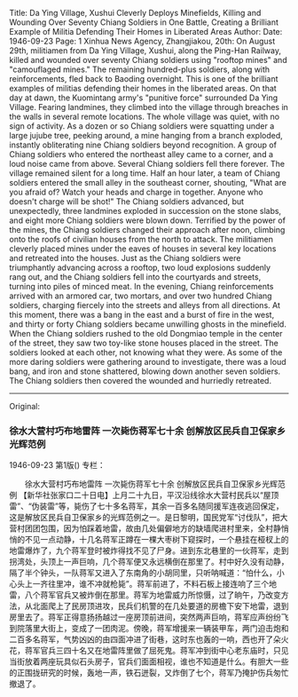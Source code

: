 Title: Da Ying Village, Xushui Cleverly Deploys Minefields, Killing and Wounding Over Seventy Chiang Soldiers in One Battle, Creating a Brilliant Example of Militia Defending Their Homes in Liberated Areas
Author:
Date: 1946-09-23
Page: 1
Xinhua News Agency, Zhangjiakou, 20th: On August 29th, militiamen from Da Ying Village, Xushui, along the Ping-Han Railway, killed and wounded over seventy Chiang soldiers using "rooftop mines" and "camouflaged mines." The remaining hundred-plus soldiers, along with reinforcements, fled back to Baoding overnight. This is one of the brilliant examples of militias defending their homes in the liberated areas. On that day at dawn, the Kuomintang army's "punitive force" surrounded Da Ying Village. Fearing landmines, they climbed into the village through breaches in the walls in several remote locations. The whole village was quiet, with no sign of activity. As a dozen or so Chiang soldiers were squatting under a large jujube tree, peeking around, a mine hanging from a branch exploded, instantly obliterating nine Chiang soldiers beyond recognition. A group of Chiang soldiers who entered the northeast alley came to a corner, and a loud noise came from above. Several Chiang soldiers fell there forever. The village remained silent for a long time. Half an hour later, a team of Chiang soldiers entered the small alley in the southeast corner, shouting, "What are you afraid of? Watch your heads and charge in together. Anyone who doesn't charge will be shot!" The Chiang soldiers advanced, but unexpectedly, three landmines exploded in succession on the stone slabs, and eight more Chiang soldiers were blown down. Terrified by the power of the mines, the Chiang soldiers changed their approach after noon, climbing onto the roofs of civilian houses from the north to attack. The militiamen cleverly placed mines under the eaves of houses in several key locations and retreated into the houses. Just as the Chiang soldiers were triumphantly advancing across a rooftop, two loud explosions suddenly rang out, and the Chiang soldiers fell into the courtyards and streets, turning into piles of minced meat. In the evening, Chiang reinforcements arrived with an armored car, two mortars, and over two hundred Chiang soldiers, charging fiercely into the streets and alleys from all directions. At this moment, there was a bang in the east and a burst of fire in the west, and thirty or forty Chiang soldiers became unwilling ghosts in the minefield. When the Chiang soldiers rushed to the old Dongmiao temple in the center of the street, they saw two toy-like stone houses placed in the street. The soldiers looked at each other, not knowing what they were. As some of the more daring soldiers were gathering around to investigate, there was a loud bang, and iron and stone shattered, blowing down another seven soldiers. The Chiang soldiers then covered the wounded and hurriedly retreated.



<hr /> 

Original: 


### 徐水大营村巧布地雷阵  一次毙伤蒋军七十余  创解放区民兵自卫保家乡光辉范例

1946-09-23
第1版()
专栏：

　　徐水大营村巧布地雷阵
    一次毙伤蒋军七十余
    创解放区民兵自卫保家乡光辉范例
    【新华社张家口二十日电】上月二十九日，平汉沿线徐水大营村民兵以“屋顶雷”、“伪装雷”等，毙伤了七十多名蒋军，其余一百多名随同援军连夜逃回保定，这是解放区民兵自卫保家乡的光辉范例之一。是日黎明，国民党军“讨伐队”，把大营村团团包围，因为怕踩着地雷，故由几处偏僻地方的缺墙爬进村里来，全村静悄悄的不见一点动静，十几名蒋军正蹲在一棵大枣树下窥探时，一个悬挂在桠杈上的地雷爆炸了，九个蒋军登时被炸得找不见了尸身。进到东北巷里的一伙蒋军，走到拐湾处，头顶上一声巨响，几个蒋军便又永远横倒在那里了。村中好久没有动静，隔了半个钟头，一队蒋军又进入了东南角的小胡同里，只听呐喊道：“怕什么，小心头上一齐往里冲，谁不冲就枪毙”。蒋军前进了，不料石板上接连响了三个地雷，八个蒋军官兵又被炸倒在那里。蒋军为地雷威力所惊慑，过了晌午，乃改变方法，从北面爬上了民房顶进攻，民兵们机警的在几处要道的房檐下安下地雷，退到房里去了。蒋军正得意扬扬越过一座房顶前进间，突然两声巨响，蒋军应声纷纷飞到院落里大街上，变成了一团肉泥。傍晚，蒋军增援来一辆装甲车，两门迫击炮和二百多名蒋军，气势凶凶的由四面冲进了街巷，这时东也轰的一响，西也开了朵火花，蒋军官兵三四十名又在地雷阵里做了屈死鬼。蒋军冲到街中心老东庙时，只见当街放着两座玩具似石头房子，官兵们面面相视，谁也不知道是什么。有胆大一些的正围拢研究的时候，轰地一声，铁石迸裂，又炸倒了七个，蒋军乃掩护伤兵匆忙撤退了。
